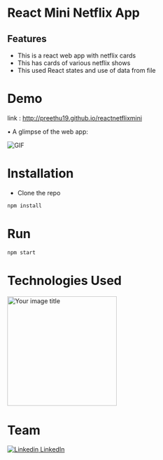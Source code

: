 # React Mini Netflix App

## Features

- This is a react web app with netflix cards
- This has cards of various netflix shows
- This used React states and use of data from file

# Demo

link : http://preethu19.github.io/reactnetflixmini

• A glimpse of the web app:

 ![GIF](https://github.com/preethu19/interiorshop19/blob/main/interiorshopgif.gif)


# Installation

- Clone the repo
```bash
npm install
```
# Run

```bash
npm start
```


# Technologies Used

<img src="https://xourceit.com/wp-content/uploads/2020/12/react.jpg" alt="Your image title" width="250"/>

# Team
[![Linkedin](https://i.stack.imgur.com/gVE0j.png) LinkedIn](https://www.linkedin.com/in/preetham19/)
&nbsp;
